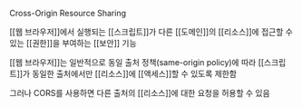 Cross-Origin Resource Sharing

[[웹 브라우저]]에서 실행되는 [[스크립트]]가 다른 [[도메인]]의 [[리소스]]에 접근할 수 있는 [[권한]]을 부여하는 [[보안]] 기능

[[웹 브라우저]]는 일반적으로 동일 출처 정책(same-origin policy)에 따라 [[스크립트]]가 동일한 출처에서만 [[리소스]]에 [[액세스]]할 수 있도록 제한함

그러나 CORS를 사용하면 다른 출처의 [[리소스]]에 대한 요청을 허용할 수 있음